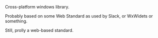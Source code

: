 Cross-platform windows library.

Probably based on some Web Standard as used by Slack, or WxWidets or something.

Still, prolly a web-based standard.

